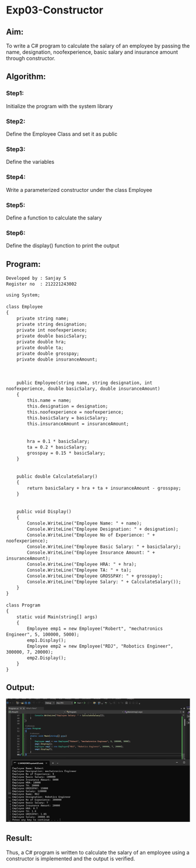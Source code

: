 # Exp03-Constructor
## Aim: 
To write a C# program to calculate the salary of an employee by passing the name, designation, noofexperience, basic salary and insurance amount through constructor.

## Algorithm:
### Step1:
Initialize the program with the system library

### Step2:
Define the Employee Class and set it as public

### Step3:
Define the variables

### Step4:
Write a parameterized constructor under the class Employee

### Step5:
Define a function to calculate the salary

### Step6:
Define the display() function to print the output

## Program:
```
Developed by : Sanjay S
Register no  : 212221243002
```
```
using System;

class Employee
{
    private string name;
    private string designation;
    private int noofexperience;
    private double basicSalary;
    private double hra;
    private double ta;
    private double grosspay;
    private double insuranceAmount;



    public Employee(string name, string designation, int noofexperience, double basicSalary, double insuranceAmount)
    {
        this.name = name;
        this.designation = designation;
        this.noofexperience = noofexperience;
        this.basicSalary = basicSalary;
        this.insuranceAmount = insuranceAmount;


        hra = 0.1 * basicSalary;
        ta = 0.2 * basicSalary;
        grosspay = 0.15 * basicSalary;
    }


    public double CalculateSalary()
    {
        return basicSalary + hra + ta + insuranceAmount - grosspay;
    }


    public void Display()
    {
        Console.WriteLine("Employee Name: " + name);
        Console.WriteLine("Employee Designation: " + designation);
        Console.WriteLine("Employee No of Experience: " + noofexperience);
        Console.WriteLine("Employee Basic Salary: " + basicSalary);
        Console.WriteLine("Employee Insurance Amount: " + insuranceAmount);
        Console.WriteLine("Employee HRA: " + hra);
        Console.WriteLine("Employee TA: " + ta);
        Console.WriteLine("Employee GROSSPAY: " + grosspay);
        Console.WriteLine("Employee Salary: " + CalculateSalary());
    }
}

class Program
{
    static void Main(string[] args)
    {
        Employee emp1 = new Employee("Robert", "mechatronics Engineer", 5, 100000, 5000);
        emp1.Display();
        Employee emp2 = new Employee("RDJ", "Robotics Engineer", 300000, 7, 20000);
        emp2.Display();
    }
}
```

## Output:
![alt text](<Screenshot 2024-03-11 173106.png>)

## Result:
Thus, a C# program is written to calculate the salary of an employee using a constructor is implemented and the output is verified.